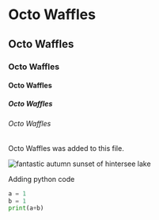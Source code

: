 # Octo Waffles
## Octo Waffles
### Octo Waffles
#### Octo Waffles
##### Octo Waffles
###### Octo Waffles

Octo Waffles was added to this file.


![fantastic autumn sunset of hintersee lake](https://media.istockphoto.com/id/1069539210/photo/fantastic-autumn-sunset-of-hintersee-lake.jpg?s=612x612&w=0&k=20&c=oqKJzUgnjNQi-nSJpAxouNli_Xl6nY7KwLBjArXr_GE=)

Adding python code 
```python
a = 1
b = 1
print(a+b)
```
